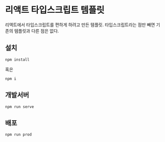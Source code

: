 # 리액트 타입스크립트 템플릿
리액트에서 타입스크립트를 편하게 하려고 만든 템플릿. 타입스크립트라는 점만 빼면 기존의 템플릿과 다른 점은 없다.

## 설치
```
npm install
```
혹은
```
npm i
```

## 개발서버
```
npm run serve
```

## 배포
```
npm run prod
```
